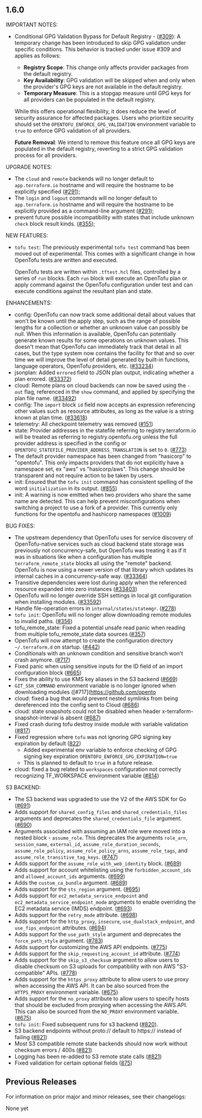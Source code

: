 ## 1.6.0

IMPORTANT NOTES:

- Conditional GPG Validation Bypass for Default Registry - ([#309](https://github.com/opentofu/opentofu/pull/309)): A temporary change has been introduced to skip GPG validation under specific conditions. This behavior is tracked under issue #309 and applies as follows:
  - **Registry Scope**: This change only affects provider packages from the default registry.
  - **Key Availability**: GPG validation will be skipped when and only when the provider's GPG keys are not available in the default registry.
  - **Temporary Measure**: This is a stopgap measure until GPG keys for all providers can be populated in the default registry.

  While this offers operational flexibility, it does reduce the level of security assurance for affected packages. Users who prioritize security should set the `OPENTOFU_ENFORCE_GPG_VALIDATION` environment variable to `true` to enforce GPG validation of all providers.

  **Future Removal**: We intend to remove this feature once all GPG keys are populated in the default registry, reverting to a strict GPG validation process for all providers.

UPGRADE NOTES:

* The `cloud` and `remote` backends will no longer default to `app.terraform.io` hostname and will require the hostname to be explicitly specified ([#291](https://github.com/opentofu/opentofu/pull/291));
* The `login` and `logout` commands will no longer default to `app.terraform.io` hostname and will require the hostname to be explicitly provided as a command-line argument ([#291](https://github.com/opentofu/opentofu/pull/291));
* prevent future possible incompatibility with states that include unknown `check` block result kinds.  ([#355](https://github.com/opentofu/opentofu/pull/355));

NEW FEATURES:

* `tofu test`: The previously experimental `tofu test` command has been moved out of experimental. This comes with a significant change in how OpenTofu tests are written and executed.

  OpenTofu tests are written within `.tftest.hcl` files, controlled by a series of `run` blocks. Each `run` block will execute an OpenTofu plan or apply command against the OpenTofu configuration under test and can execute conditions against the resultant plan and state.

ENHANCEMENTS:

* config: OpenTofu can now track some additional detail about values that won't be known until the apply step, such as the range of possible lengths for a collection or whether an unknown value can possibly be null. When this information is available, OpenTofu can potentially generate known results for some operations on unknown values. This doesn't mean that OpenTofu can immediately track that detail in all cases, but the type system now contains the facility for that and so over time we will improve the level of detail generated by built-in functions, language operators, OpenTofu providers, etc. ([#33234](https://github.com/hashicorp/terraform/issues/33234))
* jsonplan: Added `errored` field to JSON plan output, indicating whether a plan errored. ([#33372](https://github.com/hashicorp/terraform/issues/33372))
* cloud: Remote plans on cloud backends can now be saved using the `-out` flag, referenced in the `show` command, and applied by specifying the plan file name. ([#33492](https://github.com/hashicorp/terraform/issues/33492))
* config: The `import` block `id` field now accepts an expression referencing other values such as resource attributes, as long as the value is a string known at plan time. ([#33618](https://github.com/hashicorp/terraform/issues/33618))
* telemetry: All checkpoint telemetry was removed ([#151](https://github.com/opentofu/opentofu/pull/151))
* state: Provider addresses in the statefile referring to registry.terraform.io will be treated as referring to registry.opentofu.org unless the full provider address is specified in the config or `OPENTOFU_STATEFILE_PROVIDER_ADDRESS_TRANSLATION` is set to `0`. ([#773](https://github.com/opentofu/opentofu/pull/773))
* The default provider namespace has been changed from "hasicorp" to "opentofu". This only impacts providers that do not explicitly have a namespace set, ex "aws" vs "hasicorp/aws". This change should be transparent and not require action to be taken by users.
* init: Ensured that the `tofu init` command has consistent spelling of the word `initialization` in its output. ([#855](https://github.com/opentofu/opentofu/pull/855/files))
* init: A warning is now emitted when two providers who share the same name are detected.  This can help prevent misconfigurations when switching a project to use a fork of a provider.  This currently only functions for the opentofu and hashicorp namespaces ([#1009](https://github.com/opentofu/opentofu/pull/1009))

BUG FIXES:

* The upstream dependency that OpenTofu uses for service discovery of OpenTofu-native services such as cloud backend state storage was previously not concurrency-safe, but OpenTofu was treating it as if it was in situations like when a configuration has multiple `terraform_remote_state` blocks all using the "remote" backend. OpenTofu is now using a newer version of that library which updates its internal caches in a concurrency-safe way. ([#33364](https://github.com/hashicorp/terraform/issues/33364))
* Transitive dependencies were lost during apply when the referenced resource expanded into zero instances ([#33403](https://github.com/hashicorp/terraform/issues/33403))
* OpenTofu will no longer override SSH settings in local git configuration when installing modules. ([#33592](https://github.com/hashicorp/terraform/issues/33592))
* Handle file-operation errors in `internal/states/statemgr`. ([#278](https://github.com/opentofu/opentofu/issues/278))
* `tofu init`: OpenTofu will no longer allow downloading remote modules to invalid paths. ([#356](https://github.com/opentofu/opentofu/issues/356))
* tofu_remote_state: Fixed a potential unsafe read panic when reading from multiple tofu_remote_state data sources ([#357](https://github.com/opentofu/opentofu/issues/357))
* OpenTofu will now attempt to create the configuration directory `~/.terraform.d` on startup. ([#442](https://github.com/opentofu/opentofu/issues/442))
* Conditionals with an unknown condition and sensitive branch won't crash anymore. ([#717](https://github.com/opentofu/opentofu/issues/717))
* Fixed panic when using sensitive inputs for the ID field of an import configuration block ([#665](https://github.com/opentofu/opentofu/pull/665))
* Fixes the ability to use KMS key aliases in the S3 backend ([#669](https://github.com/opentofu/opentofu/issues/669))
* `GIT_SSH_COMMAND` environment variable is no longer ignored when downloading modules ([#717](https://github.com/opento
* cloud: fixed a bug that would prevent nested symlinks from being dereferenced into the config sent to Cloud ([#686](https://github.com/opentofu/opentofu/issues/686)) 
* cloud: state snapshots could not be disabled when header x-terraform-snapshot-interval is absent ([#687](https://github.com/opentofu/opentofu/issues/687))
* Fixed crash during tofu destroy inside module with variable validation ([#817](https://github.com/opentofu/opentofu/issues/817))
* Fixed regression where `tofu` was not ignoring GPG signing key expiration by default ([822](https://github.com/opentofu/opentofu/issues/822))
  - Added experimental env variable to enforce checking of GPG signing key expiration `OPENTOFU_ENFORCE_GPG_EXPIRATION=true`
  - This is planned to default to `true` in a future release.
* cloud: fixed a bug related to `workspaces` configuration not correctly recognizing TF_WORKSPACE environment variable ([#814](https://github.com/opentofu/opentofu/issues/814))

S3 BACKEND:

* The S3 backend was upgraded to use the V2 of the AWS SDK for Go ([#691](https://github.com/opentofu/opentofu/issues/691))
* Adds support for `shared_config_files` and `shared_credentials_files` arguments and deprecates the `shared_credentials_file` argument. ([#690](https://github.com/opentofu/opentofu/issues/690))
* Arguments associated with assuming an IAM role were moved into a nested block - `assume_role`.
  This deprecates the arguments `role_arn`, `session_name`, `external_id`, `assume_role_duration_seconds`, `assume_role_policy`, `assume_role_policy_arns`, `assume_role_tags`, and `assume_role_transitive_tag_keys`. ([#747](https://github.com/opentofu/opentofu/issues/747))
* Adds support for the `assume_role_with_web_identity` block. ([#689](https://github.com/opentofu/opentofu/issues/689))
* Adds support for account whitelisting using the `forbidden_account_ids` and `allowed_account_ids` arguments. ([#699](https://github.com/opentofu/opentofu/issues/699))
* Adds the `custom_ca_bundle` argument. ([#689](https://github.com/opentofu/opentofu/issues/689))
* Adds support for the `sts_region` argument. ([#695](https://github.com/opentofu/opentofu/issues/695))
* Adds support for `ec2_metadata_service_endpoint` and `ec2_metadata_service_endpoint_mode` arguments to enable overriding the EC2 metadata service (IMDS) endpoint. ([#693](https://github.com/opentofu/opentofu/issues/693))
* Adds support for the `retry_mode` attribute. ([#698](https://github.com/opentofu/opentofu/issues/698))
* Adds support for the `http_proxy`, `insecure`, `use_dualstack_endpoint`, and `use_fips_endpoint` attributes. ([#694](https://github.com/opentofu/opentofu/issues/694))
* Adds support for the `use_path_style` argument and deprecates the `force_path_style` argument. ([#783](https://github.com/opentofu/opentofu/issues/783))
* Adds support for customizing the AWS API endpoints. ([#775](https://github.com/opentofu/opentofu/issues/775))
* Adds support for the `skip_requesting_account_id` attribute. ([#774](https://github.com/opentofu/opentofu/issues/774))
* Adds support for the `skip_s3_checksum` argument to allow users to disable checksum on S3 uploads for compatibility with non AWS "S3-compatible" APIs. ([#778](https://github.com/opentofu/opentofu/issues/778))
* Adds support for the `https_proxy` attribute to allow users to use proxy when accessing the AWS API. It can be also sourced from the `HTTPS_PROXY` environment variable. ([#675](https://github.com/opentofu/opentofu/issues/675))
* Adds support for the `no_proxy` attribute to allow users to specify hosts that should be excluded from proxying when accessing the AWS API. This can also be sourced from the `NO_PROXY` environment variable. ([#675](https://github.com/opentofu/opentofu/issues/675))
* `tofu init`: Fixed subsequent runs for s3 backend ([#820](https://github.com/opentofu/opentofu/issues/820)).
* S3 backend endpoints without proto:// default to https:// instead of failing ([#821](https://github.com/opentofu/opentofu/issues/821))
* Most S3 compatible remote state backends should now work without checksum errors / 400s ([#821](https://github.com/opentofu/opentofu/issues/821))
* Logging has been re-added to S3 remote state calls ([#821](https://github.com/opentofu/opentofu/issues/821))
* Fixed validation for certain optional fields ([875](https://github.com/opentofu/opentofu/issues/875))

## Previous Releases

For information on prior major and minor releases, see their changelogs:

None yet

